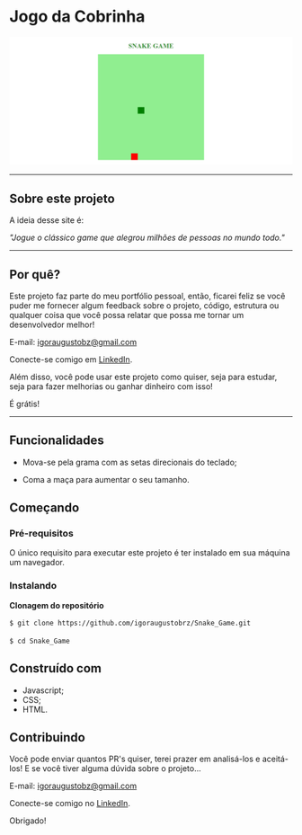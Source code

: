 # Jogo da Cobrinha
<div align="center">
<img src="https://github.com/igoraugustobrz/Snake_Game/blob/main/img/resultado.PNG" width="2000px" title="Jogo da Cobrinha"/>
</div>

---

## Sobre este projeto
A ideia desse site é:

_"Jogue o clássico game que alegrou milhões de pessoas no mundo todo."_


---

## Por quê?

Este projeto faz parte do meu portfólio pessoal, então, ficarei feliz se você puder me fornecer algum feedback sobre o projeto, código, estrutura ou qualquer coisa que você possa relatar que possa me tornar um desenvolvedor melhor!

E-mail: igoraugustobz@gmail.com

Conecte-se comigo em [LinkedIn](https://www.linkedin.com/in/igoraugustobrz/).

Além disso, você pode usar este projeto como quiser, seja para estudar, seja para fazer melhorias ou ganhar dinheiro com isso!

É grátis!

---

## Funcionalidades
- Mova-se pela grama com as setas direcionais do teclado;

- Coma a maça para aumentar o seu tamanho.

## Começando 

### Pré-requisitos
O único requisito para executar este projeto é ter instalado em sua máquina um navegador.

### Instalando

**Clonagem do repositório**

```
$ git clone https://github.com/igoraugustobrz/Snake_Game.git

$ cd Snake_Game
```
## Construído com 

- Javascript;
- CSS;
- HTML.

## Contribuindo 

Você pode enviar quantos PR's quiser, terei prazer em analisá-los e aceitá-los! E se você tiver alguma dúvida sobre o projeto...

E-mail: igoraugustobz@gmail.com

Conecte-se comigo no [LinkedIn](https://www.linkedin.com/in/igoraugustobrz/).

Obrigado!
